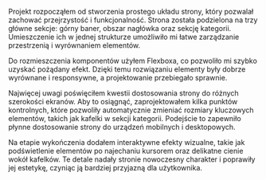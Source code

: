 Projekt rozpocząłem od stworzenia prostego układu strony, który pozwalał zachować przejrzystość i funkcjonalność. Strona została podzielona na trzy główne sekcje: górny baner, obszar nagłówka oraz sekcję kategorii. Umieszczenie ich w jednej strukturze umożliwiło mi łatwe zarządzanie przestrzenią i wyrównaniem elementów.

Do rozmieszczenia komponentów użyłem Flexboxa, co pozwoliło mi szybko uzyskać pożądany efekt. Dzięki temu rozwiązaniu elementy były dobrze wyrównane i responsywne, a projektowanie przebiegało sprawnie.

Najwięcej uwagi poświęciłem kwestii dostosowania strony do różnych szerokości ekranów. Aby to osiągnąć, zaprojektowałem kilka punktów kontrolnych, które pozwoliły automatycznie zmieniać rozmiary kluczowych elementów, takich jak kafelki w sekcji kategorii. Podejście to zapewniło płynne dostosowanie strony do urządzeń mobilnych i desktopowych.

Na etapie wykończenia dodałem interaktywne efekty wizualne, takie jak podświetlenie elementów po najechaniu kursorem oraz delikatne cienie wokół kafelków. Te detale nadały stronie nowoczesny charakter i poprawiły jej estetykę, czyniąc ją bardziej przyjazną dla użytkownika.